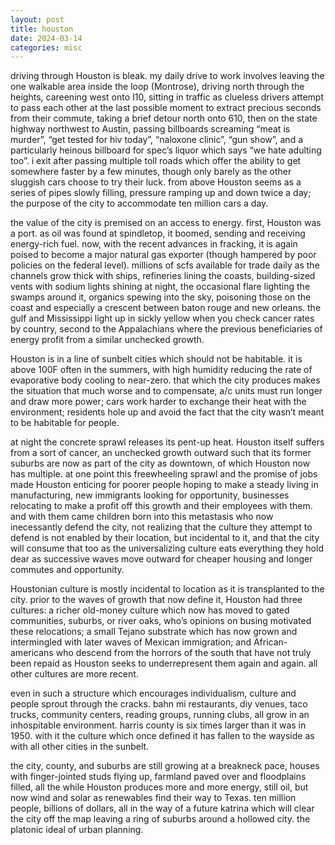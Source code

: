 ```yaml
---
layout: post
title: houston
date: 2024-03-14
categories: misc
---
```


driving through Houston is bleak. my daily drive to work involves leaving the one walkable area inside the loop (Montrose), driving north through the heights, careening west onto I10, sitting in traffic as clueless drivers attempt to pass each other at the last possible moment to extract precious seconds from their commute, taking a brief detour north onto 610, then on the state highway northwest to Austin, passing billboards screaming “meat is murder”, “get tested for hiv today”, “naloxone clinic”, “gun show”, and a particularly heinous billboard for spec’s liquor which says “we hate adulting too”. i exit after passing multiple toll roads which offer the ability to get somewhere faster by a few minutes, though only barely as the other sluggish cars choose to try their luck. from above Houston seems as a series of pipes slowly filling, pressure ramping up and down twice a day; the purpose of the city to accommodate ten million cars a day.

the value of the city is premised on an access to energy. first, Houston was a port. as oil was found at spindletop, it boomed, sending and receiving energy-rich fuel. now, with the recent advances in fracking, it is again poised to become a major natural gas exporter (though hampered by poor policies on the federal level). millions of scfs available for trade daily as the channels grow thick with ships, refineries lining the coasts, building-sized vents with sodium lights shining at night, the occasional flare lighting the swamps around it, organics spewing into the sky, poisoning those on the coast and especially a crescent between baton rouge and new orleans. the gulf and Mississippi light up in sickly yellow when you check cancer rates by country, second to the Appalachians where the previous beneficiaries of energy profit from a similar unchecked growth.

Houston is in a line of sunbelt cities which should not be habitable. it is above 100F often in the summers, with high humidity reducing the rate of evaporative body cooling to near-zero. that which the city produces makes the situation that much worse and to compensate, a/c units must run longer and draw more power; cars work harder to exchange their heat with the environment; residents hole up and avoid the fact that the city wasn’t meant to be habitable for people.

at night the concrete sprawl releases its pent-up heat. Houston itself suffers from a sort of cancer, an unchecked growth outward such that its former suburbs are now as part of the city as downtown, of which Houston now has multiple. at one point this freewheeling sprawl and the promise of jobs made Houston enticing for poorer people hoping to make a steady living in manufacturing, new immigrants looking for opportunity, businesses relocating to make a profit off this growth and their employees with them. and with them came children born into this metastasis who now inecessantly defend the city, not realizing that the culture they attempt to defend is not enabled by their location, but incidental to it, and that the city will consume that too as the universalizing culture eats everything they hold dear as successive waves move outward for cheaper housing and longer commutes and opportunity.

Houstonian culture is mostly incidental to location as it is transplanted to the city. prior to the waves of growth that now define it, Houston had three cultures: a richer old-money culture which now has moved to gated communities, suburbs, or river oaks, who’s opinions on busing motivated these relocations; a small Tejano substrate which has now grown and intermingled with later waves of Mexican immigration; and African-americans who descend from the horrors of the south that have not truly been repaid as Houston seeks to underrepresent them again and again. all other cultures are more recent.

even in such a structure which encourages individualism, culture and people sprout through the cracks. bahn mi restaurants, diy venues, taco trucks, community centers, reading groups, running clubs, all grow in an inhospitable environment. harris county is six times larger than it was in 1950. with it the culture which once defined it has fallen to the wayside as with all other cities in the sunbelt.

the city, county, and suburbs are still growing at a breakneck pace, houses with finger-jointed studs flying up, farmland paved over and floodplains filled, all the while Houston produces more and more energy, still oil, but now wind and solar as renewables find their way to Texas. ten million people, billions of dollars, all in the way of a future katrina which will clear the city off the map leaving a ring of suburbs around a hollowed city. the platonic ideal of urban planning.
